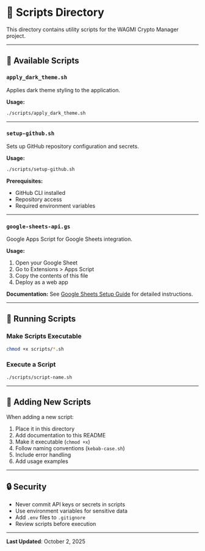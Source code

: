 # 🔧 Scripts Directory

This directory contains utility scripts for the WAGMI Crypto Manager project.

---

## 📜 **Available Scripts**

### **`apply_dark_theme.sh`**
Applies dark theme styling to the application.

**Usage:**
```bash
./scripts/apply_dark_theme.sh
```

---

### **`setup-github.sh`**
Sets up GitHub repository configuration and secrets.

**Usage:**
```bash
./scripts/setup-github.sh
```

**Prerequisites:**
- GitHub CLI installed
- Repository access
- Required environment variables

---

### **`google-sheets-api.gs`**
Google Apps Script for Google Sheets integration.

**Usage:**
1. Open your Google Sheet
2. Go to Extensions > Apps Script
3. Copy the contents of this file
4. Deploy as a web app

**Documentation:**
See [Google Sheets Setup Guide](../docs/guides/GOOGLE-SHEETS-SETUP.md) for detailed instructions.

---

## 🚀 **Running Scripts**

### **Make Scripts Executable**
```bash
chmod +x scripts/*.sh
```

### **Execute a Script**
```bash
./scripts/script-name.sh
```

---

## 📝 **Adding New Scripts**

When adding a new script:
1. Place it in this directory
2. Add documentation to this README
3. Make it executable (`chmod +x`)
4. Follow naming conventions (`kebab-case.sh`)
5. Include error handling
6. Add usage examples

---

## 🔒 **Security**

- Never commit API keys or secrets in scripts
- Use environment variables for sensitive data
- Add `.env` files to `.gitignore`
- Review scripts before execution

---

**Last Updated**: October 2, 2025

